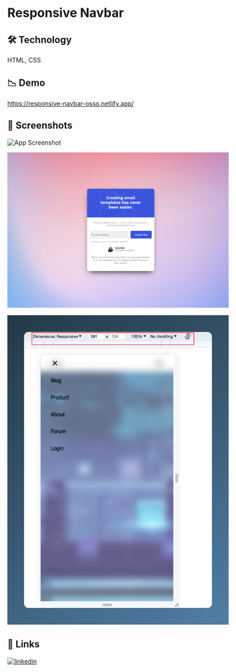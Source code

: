 # Responsive Navbar

## 🛠 Technology

HTML, CSS

## 📉 Demo

https://responsive-navbar-osso.netlify.app/

## 📸 Screenshots

![App Screenshot](https://github.com/sedaballi/HTML-CSS-Workspace/blob/main/Responsive%20Navbar/images/rapidsnap-2024-01-28-22-41-04.png?raw=true)

![App Screenshot](https://github.com/sedaballi/HTML-CSS-Workspace/blob/main/Newsletter%20Popup%20Template/img/Ekran%20Resmi%202024-01-30%2022.28.48.png?raw=true)

![App Screenshot](https://github.com/sedaballi/HTML-CSS-Workspace/blob/main/Responsive%20Navbar/images/rapidsnap-2024-01-28-22-43-59.png?raw=true)

## 🔗 Links

[![linkedin](https://img.shields.io/badge/linkedin-0A66C2?style=for-the-badge&logo=linkedin&logoColor=white)](https://www.linkedin.com/in/sedaballi/)
